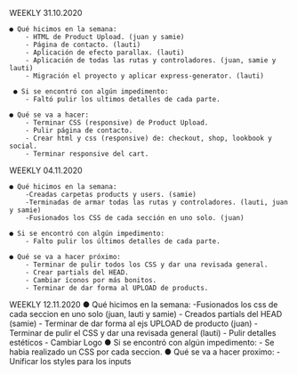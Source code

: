 

WEEKLY 31.10.2020

    ● Qué hicimos en la semana:
        - HTML de Product Upload. (juan y samie)
        - Página de contacto. (lauti)
        - Aplicación de efecto parallax. (lauti)
        - Aplicación de todas las rutas y controladores. (juan, samie y lauti)
        - Migración el proyecto y aplicar express-generator. (lauti)

     ● Si se encontró con algún impedimento: 
        - Faltó pulir los ultimos detalles de cada parte.

    ● Qué se va a hacer:
        - Terminar CSS (responsive) de Product Upload.
        - Pulir página de contacto.
        - Crear html y css (responsive) de: checkout, shop, lookbook y social.
        - Terminar responsive del cart.

WEEKLY 04.11.2020

    ● Qué hicimos en la semana:
        -Creadas carpetas products y users. (samie)
        -Terminadas de armar todas las rutas y controladores. (lauti, juan y samie)
        -Fusionados los CSS de cada sección en uno solo. (juan)

    ● Si se encontró con algún impedimento:
        - Falto pulir los últimos detalles de cada parte.

    ● Qué se va a hacer próximo:
        - Terminar de pulir todos los CSS y dar una revisada general.
        - Crear partials del HEAD.
        - Cambiar íconos por más bonitos.
        - Terminar de dar forma al UPLOAD de products.

WEEKLY 12.11.2020
    ● Qué hicimos en la semana:
        -Fusionados los css de cada seccion en uno solo (juan, lauti y samie)
        - Creados partials del HEAD (samie)
        - Terminar de dar forma al ejs UPLOAD de producto (juan)
        - Terminar de pulir el CSS y dar una revisada general (lauti)
        - Pulir detalles estéticos
        - Cambiar Logo
    ● Si se encontró con algún impedimento:
        - Se habia realizado un CSS por cada seccion.
    ● Qué se va a hacer proximo:
        - Unificar los styles para los inputs